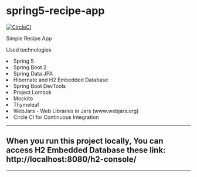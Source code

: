 # spring5-recipe-app

[![CircleCI](https://circleci.com/gh/brutal-snezhok/spring5-recipe-app.svg?style=svg)](https://circleci.com/gh/brutal-snezhok/spring5-recipe-app)

Simple Recipe App
 
 Used technologies 
  <li>Spring 5
  <li> Spring Boot 2 
  <li>Spring Data JPA 
  <li> Hibernate and H2 Embedded Database
  <li>Spring Boot DevTools 
  <li>Project Lombok
  <li> Mockito  
  <li>Thymeleaf 
  <li>WebJars - Web Libraries in Jars (www.webjars.org) 
  <li>Circle CI for Continuous Integration


<hr/>

##  When you run this project locally, You can access H2 Embedded Database these link: http://localhost:8080/h2-console/

<hr/>


